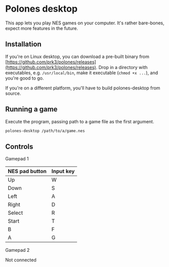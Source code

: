 # Polones desktop

This app lets you play NES games on your computer. It's rather bare-bones, expect more features in the future.

## Installation

If you're on Linux desktop, you can download a pre-built binary from [https://github.com/prk3/polones/releases](https://github.com/prk3/polones/releases). Drop in a directory with executables, e.g. `/usr/local/bin`, make it executable (`chmod +x ...`), and you're good to go.

If you're on a different platform, you'll have to build polones-desktop from source.

## Running a game

Execute the program, passing path to a game file as the first argument.

```sh
polones-desktop /path/to/a/game.nes
```

## Controls

Gamepad 1

| NES pad button | Input key |
|----------------|-----------|
| Up             | W         |
| Down           | S         |
| Left           | A         |
| Right          | D         |
| Select         | R         |
| Start          | T         |
| B              | F         |
| A              | G         |

Gamepad 2

Not connected

